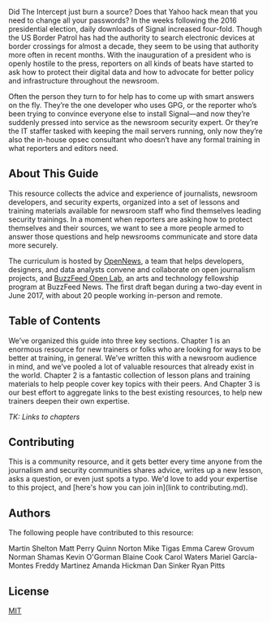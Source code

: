 Did The Intercept just burn a source? Does that Yahoo hack mean that you need to change all your passwords?  In the weeks following the 2016 presidential election, daily downloads of Signal increased four-fold. Though the US Border Patrol has had the authority to search electronic devices at border crossings for almost a decade, they seem to be using that authority more often in recent months. With the inauguration of a president who is openly hostile to the press, reporters on all kinds of beats have started to ask how to protect their digital data and how to advocate for better policy and infrastructure throughout the newsroom. 

Often the person they turn to for help has to come up with smart answers on the fly. They’re the one developer who uses GPG, or the reporter who’s been trying to convince everyone else to install Signal—and now they’re suddenly pressed into service as the newsroom security expert. Or they’re the IT staffer tasked with keeping the mail servers running, only now they’re also the in-house opsec consultant who doesn’t have any formal training in what reporters and editors need.

## About This Guide

This resource collects the advice and experience of journalists, newsroom developers, and security experts, organized into a set of lessons and training materials available for newsroom staff who find themselves leading security trainings. In a moment when reporters are asking how to protect themselves and their sources, we want to see a more people armed to answer those questions and help newsrooms communicate and store data more securely. 

The curriculum is hosted by [OpenNews](https://opennews.org/), a team that helps developers, designers, and data analysts convene and collaborate on open journalism projects, and [BuzzFeed Open Lab](https://www.buzzfeed.com/openlab), an arts and technology fellowship program at BuzzFeed News. The first draft began during a two-day event in June 2017, with about 20 people working in-person and remote.

## Table of Contents

We’ve organized this guide into three key sections. Chapter 1 is an enormous resource for new trainers or folks who are looking for ways to be better at training, in general. We’ve written this with a newsroom audience in mind, and we’ve pooled a lot of valuable resources that already exist in the world. Chapter 2 is a fantastic collection of lesson plans and training materials to help people cover key topics with their peers. And Chapter 3 is our best effort to aggregate links to the best existing resources, to help new trainers deepen their own expertise.

*TK: Links to chapters*

## Contributing

This is a community resource, and it gets better every time anyone from the journalism and security communities shares advice, writes up a new lesson, asks a question, or even just spots a typo. We'd love to add your expertise to this project, and [here's how you can join in](link to contributing.md).

## Authors

The following people have contributed to this resource:

Martin Shelton
Matt Perry
Quinn Norton
Mike Tigas
Emma Carew Grovum
Norman Shamas
Kevin O'Gorman
Blaine Cook
Carol Waters
Mariel García-Montes
Freddy Martinez
Amanda Hickman
Dan Sinker
Ryan Pitts

## License

[MIT](https://github.com/OpenNewsLabs/newsroom-security-curricula/blob/master/LICENSE)
